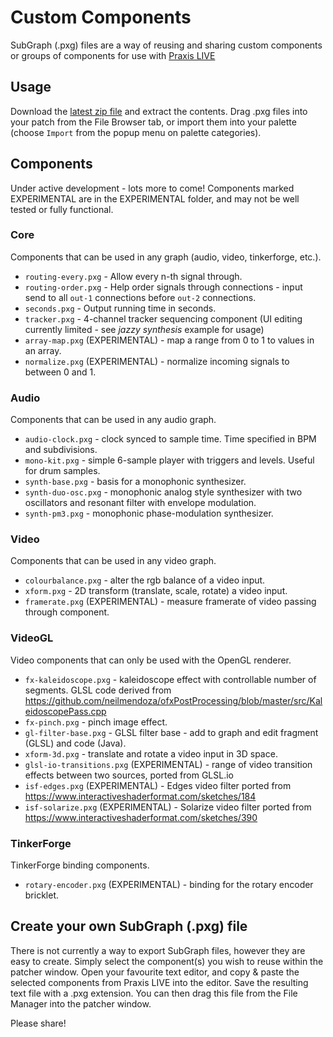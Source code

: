 # Custom Components

SubGraph (.pxg) files are a way of reusing and sharing custom components or groups of components for use with [Praxis LIVE](http://www.praxislive.org)

## Usage

Download the [latest zip file](https://github.com/praxis-live/pxg/archive/master.zip) and extract the contents. Drag .pxg files into your patch from the File Browser tab, or import them into your palette (choose `Import` from the popup menu on palette categories).

## Components

Under active development - lots more to come! Components marked EXPERIMENTAL are in the EXPERIMENTAL folder, and may not be well tested or fully functional.

### Core

Components that can be used in any graph (audio, video, tinkerforge, etc.).

* `routing-every.pxg` - Allow every n-th signal through.
* `routing-order.pxg` - Help order signals through connections - input send to all `out-1` connections before `out-2` connections.
* `seconds.pxg` - Output running time in seconds.
* `tracker.pxg` - 4-channel tracker sequencing component (UI editing currently limited - see *jazzy synthesis* example for usage)
* `array-map.pxg` (EXPERIMENTAL) - map a range from 0 to 1 to values in an array.
* `normalize.pxg` (EXPERIMENTAL) - normalize incoming signals to between 0 and 1.

### Audio

Components that can be used in any audio graph.

* `audio-clock.pxg` - clock synced to sample time. Time specified in BPM and subdivisions.
* `mono-kit.pxg` - simple 6-sample player with triggers and levels. Useful for drum samples.
* `synth-base.pxg` - basis for a monophonic synthesizer.
* `synth-duo-osc.pxg` - monophonic analog style synthesizer with two oscillators and resonant filter with envelope modulation.
* `synth-pm3.pxg` - monophonic phase-modulation synthesizer.

### Video

Components that can be used in any video graph.

* `colourbalance.pxg` - alter the rgb balance of a video input.
* `xform.pxg` - 2D transform (translate, scale, rotate) a video input.
* `framerate.pxg` (EXPERIMENTAL) - measure framerate of video passing through component.

### VideoGL

Video components that can only be used with the OpenGL renderer.

* `fx-kaleidoscope.pxg` - kaleidoscope effect with controllable number of segments. GLSL code derived from https://github.com/neilmendoza/ofxPostProcessing/blob/master/src/KaleidoscopePass.cpp
* `fx-pinch.pxg` - pinch image effect.
* `gl-filter-base.pxg` - GLSL filter base - add to graph and edit fragment (GLSL) and code (Java).
* `xform-3d.pxg` - translate and rotate a video input in 3D space.
* `glsl-io-transitions.pxg` (EXPERIMENTAL) - range of video transition effects between two sources, ported from GLSL.io
* `isf-edges.pxg` (EXPERIMENTAL) - Edges video filter ported from https://www.interactiveshaderformat.com/sketches/184
* `isf-solarize.pxg` (EXPERIMENTAL) - Solarize video filter ported from https://www.interactiveshaderformat.com/sketches/390

### TinkerForge

TinkerForge binding components.

* `rotary-encoder.pxg` (EXPERIMENTAL) - binding for the rotary encoder bricklet.

## Create your own SubGraph (.pxg) file

There is not currently a way to export SubGraph files, however they are easy to create. Simply select the component(s) you wish to reuse within the patcher window. Open your favourite text editor, and copy & paste the selected components from Praxis LIVE into the editor. Save the resulting text file with a .pxg extension. You can then drag this file from the File Manager into the patcher window.

Please share!
